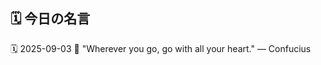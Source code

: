 ## 🗓️ 今日の名言

<!--START_SECTION:quote-->
🗓️ 2025-09-03
💬 "Wherever you go, go with all your heart." — Confucius
<!--END_SECTION:quote-->

